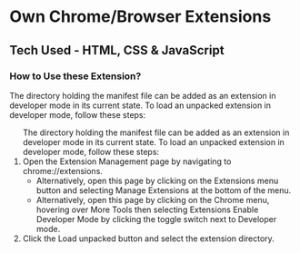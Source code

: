 # Own Chrome/Browser Extensions

## Tech Used - HTML, CSS & JavaScript

### How to Use these Extension?

<p>
The directory holding the manifest file can be added as an extension in developer mode in its current state. To load an unpacked extension in developer mode, follow these steps:

<ol>
    The directory holding the manifest file can be added as an extension in developer mode in its current state. To load an unpacked extension in developer mode, follow these steps:
<li>Open the Extension Management page by navigating to chrome://extensions.
    <ul>
        <li>Alternatively, open this page by clicking on the Extensions menu button and selecting Manage Extensions at the bottom of the menu.</li>
        <li>Alternatively, open this page by clicking on the Chrome menu, hovering over More Tools then selecting Extensions Enable Developer Mode by clicking the toggle switch next to Developer mode.</li>
    </ul>
</li>
<li>Click the Load unpacked button and select the extension directory.</li>
</ol>

</p>
